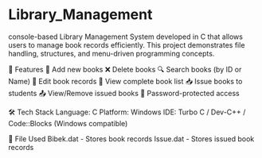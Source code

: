 # Library_Management
 console-based Library Management System developed in C that allows users to manage book records efficiently. This project demonstrates file handling, structures, and menu-driven programming concepts.

🚀 Features
📘 Add new books
❌ Delete books
🔍 Search books (by ID or Name)
📝 Edit book records
📄 View complete book list
📥 Issue books to students
📤 View/Remove issued books
🔐 Password-protected access

🛠️ Tech Stack
Language: C
Platform: Windows
IDE: Turbo C / Dev-C++ / Code::Blocks (Windows compatible)

📂 File Used
Bibek.dat - Stores book records
Issue.dat - Stores issued book records
